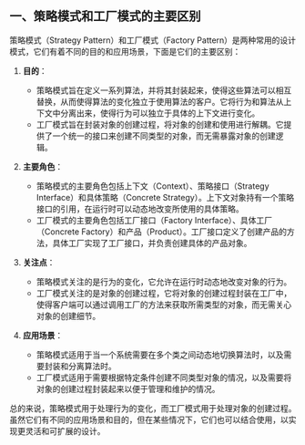 ## 一、策略模式和工厂模式的主要区别

策略模式（Strategy Pattern）和工厂模式（Factory Pattern）是两种常用的设计模式，它们有着不同的目的和应用场景，下面是它们的主要区别：

1. **目的**：
   - 策略模式旨在定义一系列算法，并将其封装起来，使得这些算法可以相互替换，从而使得算法的变化独立于使用算法的客户。它将行为和算法从上下文中分离出来，使得行为可以独立于具体的上下文进行变化。
   - 工厂模式旨在封装对象的创建过程，将对象的创建和使用进行解耦。它提供了一个统一的接口来创建不同类型的对象，而无需暴露对象的创建逻辑。

2. **主要角色**：
   - 策略模式的主要角色包括上下文（Context）、策略接口（Strategy Interface）和具体策略（Concrete Strategy）。上下文对象持有一个策略接口的引用，在运行时可以动态地改变所使用的具体策略。
   - 工厂模式的主要角色包括工厂接口（Factory Interface）、具体工厂（Concrete Factory）和产品（Product）。工厂接口定义了创建产品的方法，具体工厂实现了工厂接口，并负责创建具体的产品对象。

3. **关注点**：
   - 策略模式关注的是行为的变化，它允许在运行时动态地改变对象的行为。
   - 工厂模式关注的是对象的创建过程，它将对象的创建过程封装在工厂中，使得客户端可以通过调用工厂的方法来获取所需类型的对象，而无需关心对象的创建细节。

4. **应用场景**：
   - 策略模式适用于当一个系统需要在多个类之间动态地切换算法时，以及需要封装和分离算法时。
   - 工厂模式适用于需要根据特定条件创建不同类型对象的情况，以及需要将对象的创建过程封装起来以便于管理和维护的情况。

总的来说，策略模式用于处理行为的变化，而工厂模式用于处理对象的创建过程。虽然它们有不同的应用场景和目的，但在某些情况下，它们也可以结合使用，以实现更灵活和可扩展的设计。